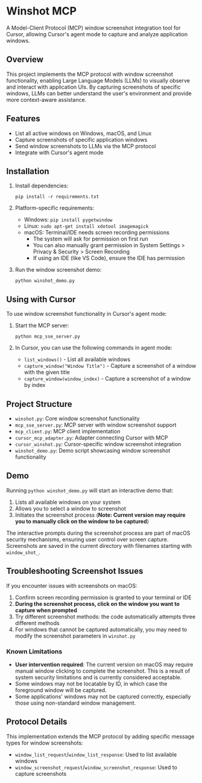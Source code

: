 # Winshot MCP

A Model-Client Protocol (MCP) window screenshot integration tool for Cursor, allowing Cursor's agent mode to capture and analyze application windows.

## Overview

This project implements the MCP protocol with window screenshot functionality, enabling Large Language Models (LLMs) to visually observe and interact with application UIs. By capturing screenshots of specific windows, LLMs can better understand the user's environment and provide more context-aware assistance.

## Features

- List all active windows on Windows, macOS, and Linux
- Capture screenshots of specific application windows
- Send window screenshots to LLMs via the MCP protocol
- Integrate with Cursor's agent mode

## Installation

1. Install dependencies:
   ```
   pip install -r requirements.txt
   ```

2. Platform-specific requirements:
   - Windows: `pip install pygetwindow`
   - Linux: `sudo apt-get install xdotool imagemagick`
   - macOS: Terminal/IDE needs screen recording permissions
     - The system will ask for permission on first run
     - You can also manually grant permission in System Settings > Privacy & Security > Screen Recording
     - If using an IDE (like VS Code), ensure the IDE has permission

3. Run the window screenshot demo:
   ```
   python winshot_demo.py
   ```

## Using with Cursor

To use window screenshot functionality in Cursor's agent mode:

1. Start the MCP server:
   ```
   python mcp_sse_server.py
   ```

2. In Cursor, you can use the following commands in agent mode:
   - `list_windows()` - List all available windows
   - `capture_window("Window Title")` - Capture a screenshot of a window with the given title
   - `capture_window(window_index)` - Capture a screenshot of a window by index

## Project Structure

- `winshot.py`: Core window screenshot functionality
- `mcp_sse_server.py`: MCP server with window screenshot support
- `mcp_client.py`: MCP client implementation
- `cursor_mcp_adapter.py`: Adapter connecting Cursor with MCP
- `cursor_winshot.py`: Cursor-specific window screenshot integration
- `winshot_demo.py`: Demo script showcasing window screenshot functionality

## Demo

Running `python winshot_demo.py` will start an interactive demo that:
1. Lists all available windows on your system
2. Allows you to select a window to screenshot
3. Initiates the screenshot process (**Note: Current version may require you to manually click on the window to be captured**)

The interactive prompts during the screenshot process are part of macOS security mechanisms, ensuring user control over screen capture. Screenshots are saved in the current directory with filenames starting with `window_shot_`.

## Troubleshooting Screenshot Issues

If you encounter issues with screenshots on macOS:

1. Confirm screen recording permission is granted to your terminal or IDE
2. **During the screenshot process, click on the window you want to capture when prompted**
3. Try different screenshot methods: the code automatically attempts three different methods
4. For windows that cannot be captured automatically, you may need to modify the screenshot parameters in `winshot.py`

### Known Limitations

- **User intervention required**: The current version on macOS may require manual window clicking to complete the screenshot. This is a result of system security limitations and is currently considered acceptable.
- Some windows may not be locatable by ID, in which case the foreground window will be captured.
- Some applications' windows may not be captured correctly, especially those using non-standard window management.

## Protocol Details

This implementation extends the MCP protocol by adding specific message types for window screenshots:

- `window_list_request`/`window_list_response`: Used to list available windows
- `window_screenshot_request`/`window_screenshot_response`: Used to capture screenshots 